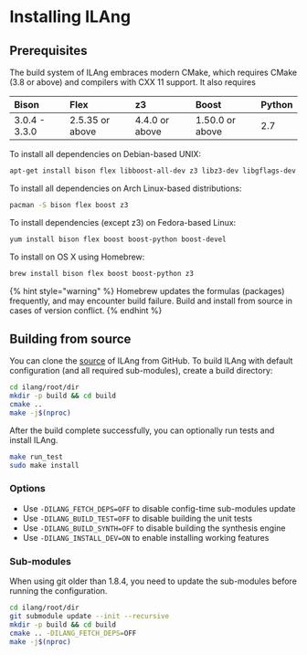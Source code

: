 # Installing ILAng

## Prerequisites

The build system of ILAng embraces modern CMake, which requires CMake \(3.8 or above\) and compilers with CXX 11 support. It also requires

| Bison | Flex | z3 | Boost | Python |
| :--- | :--- | :--- | :--- | :--- |
| 3.0.4 - 3.3.0 | 2.5.35 or above | 4.4.0 or above | 1.50.0 or above | 2.7 |

To install all dependencies on Debian-based UNIX:

```bash
apt-get install bison flex libboost-all-dev z3 libz3-dev libgflags-dev
```

To install all dependencies on Arch Linux-based distributions:

```bash
pacman -S bison flex boost z3
```

To install dependencies \(except z3\) on Fedora-based Linux:

```bash
yum install bison flex boost boost-python boost-devel
```

To install on OS X using Homebrew:

```bash
brew install bison flex boost boost-python z3
```

{% hint style="warning" %}
Homebrew updates the formulas \(packages\) frequently, and may encounter build failure. Build and install from source in cases of version conflict.
{% endhint %}

## Building from source

You can clone the [source](https://github.com/Bo-Yuan-Haung/ILAng) of ILAng from GitHub. To build ILAng with default configuration \(and all required sub-modules\), create a build directory:

```bash
cd ilang/root/dir
mkdir -p build && cd build
cmake .. 
make -j$(nproc)
```

After the build complete successfully, you can optionally run tests and install ILAng.

```bash
make run_test
sudo make install
```

### Options

* Use `-DILANG_FETCH_DEPS=OFF` to disable config-time sub-modules update
* Use `-DILANG_BUILD_TEST=OFF` to disable building the unit tests
* Use `-DILANG_BUILD_SYNTH=OFF` to disable building the synthesis engine
* Use `-DILANG_INSTALL_DEV=ON` to enable installing working features

### Sub-modules

When using git older than 1.8.4, you need to update the sub-modules before running the configuration.

```bash
cd ilang/root/dir
git submodule update --init --recursive
mkdir -p build && cd build
cmake .. -DILANG_FETCH_DEPS=OFF
make -j$(nproc)
```

